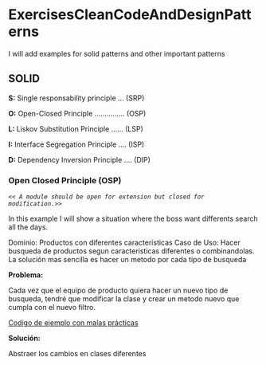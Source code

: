 # ExercisesCleanCodeAndDesignPatterns
I will add examples for solid patterns and other important patterns


## SOLID
**S:** Single responsability principle ... (SRP)

**O:** Open-Closed Principle ............... (OSP)  
 
**L:** Liskov Substitution Principle ...... (LSP)

**I:** Interface Segregation Principle .... (ISP)

**D:** Dependency Inversion Principle .... (DIP)

### Open Closed Principle (OSP)
_`<< A module should be open for extension but closed for modification.>>`_

In this example I will show a situation where the boss want differents search all the days.

Dominio: Productos con diferentes caracteristicas
Caso de Uso: Hacer busqueda de productos segun caracteristicas diferentes o combinandolas.
La solución mas sencilla es hacer un metodo por cada tipo de busqueda

**Problema:**

Cada vez que el equipo de producto quiera hacer un nuevo tipo de busqueda, tendré que modificar la clase y crear un metodo nuevo que cumpla con el nuevo filtro.

[Codigo de ejemplo con malas prácticas](https://github.com/yaninagm/ExercisesCleanCodeAndDesignPatterns/blob/master/src/main/java/com/example/demo/openClosedPrinciple/problem)

**Solución:**

Abstraer los cambios en clases diferentes